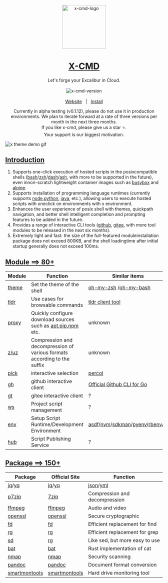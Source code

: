 <p align="center">
    <a target="_blank" href="https://x-cmd.com/">
        <img src="https://user-images.githubusercontent.com/40693636/218274071-92a26d84-0550-4b90-a0ba-7d54118c56e1.png" alt="x-cmd-logo" width="140" hight="140">
    </a>
</p>

<h1 align="center"><a target="_blank" href="https://x-cmd.com/">X-CMD</a></h1>

<p align="center">Let's forge your Excalibur in Cloud.</p>

<p align="center">
  <a target="_blank" href="https://x-cmd.com/">
    <img style="display:inline-block;margin:0.2em;" alt="x-cmd-version" src="https://img.shields.io/github/v/tag/x-cmd/x-cmd?label=alpha&labelColor=107fbc">
  </a>
</p>

<p align="center">
  <a target="_blank" href="https://x-cmd.com/">Website</a>
  &nbsp; | &nbsp;
  <a href="https://x-cmd.com/">Install</a>
</p>

<p align="center">
Currently in alpha testing (v0.1.12), please do not use it in production environments. We plan to iterate forward at a rate of three versions per month in the next three months.
<br>
If you like x-cmd, please give us a star ⭐.
<br>
Your support is our biggest motivation.
</p>

![x theme demo gif](https://user-images.githubusercontent.com/112856271/275797515-4c9d6fb5-1435-428d-a919-17bd9417ce3a.gif)


## [Introduction](https://x-cmd.com)

1. Supports one-click execution of hosted scripts in the posixcompatible shells ([bash](http://tiswww.case.edu/php/chet/bashbashtop.html)/[zsh](https://www.zsh.org/)/[dash](https://manpagesdebian.org/bullseye/dash/dash.1.en.html)/[ash](https://github.comash-shell/ash), with more to be supported in the future), even innon-scratch lightweight container images such as [busybox](https:/busybox.net/) and [alpine](https://www.alpinelinux.org/).
2. Supports installation of programming language runtimes (currently supports [node](https://nodejs.org/en/),[python](https://www.python.org/), [java](https://www.java.comen/), etc.), allowing users to execute hosted scripts with oneclick on environments with x environment.
3. Enhances the user experience of posix shell with themes, quickpath navigation, and better shell intelligent completion and prompting features to be added in the future.
4. Provides a range of interactive CLI tools ([github](https:/github.com/), [gitee](https://gitee.com/), with more tool modules to be released in the next six months).
5. Extremely light and fast: the size of the full-featured moduleinstallation package does not exceed 800KB, and the shell loadingtime after initial startup generally does not exceed 100ms.

## [Module ==> **80+**](https://x-cmd.com/mod/)

| Module | Function | Similar items |
| --- | --- | --- |
| [theme](https://x-cmd.com/mod/theme) | Set the theme of the shell  | [oh-my-zsh](https://ohmyz.sh/) /[oh-my-bash](https://ohmybash.nntoan.com/) |
| [tldr](https://x-cmd.com/mod/tldr) | Use cases for browsable commands  | [tldr client tool](https://github.com/tldr-pages/tldr) |
| [proxy](https://x-cmd.com/mod/proxy) |Quickly configure download sources such as [apt](https://pkgs.org/download/apt),[pip](https://pypi.org/project/pip/),[npm](https://www.npmjs.com/) etc. | unknown |
| [z/uz](https://x-cmd.com/mod/zuz) | Compression and decompression of various formats according to the suffix  | unknown |
| [pick](https://x-cmd.com/mod/pick) | interactive selection | [percol](https://github.com/mooz/percol) |
| [gh](https://x-cmd.com/mod/gh) | github interactive client  | [Official Github CLI for Go](https://cli.github.com/) |
| [gt](https://x-cmd.com/mod/gt) | gitee interactive client | ? |
| [ws](https://x-cmd.com/mod/ws) | Project script management | ? |
| [env](https://x-cmd.com/mod/env) | Setup Script Runtime/Development Environment  | [asdf](https://asdf-vm.com/)/[nvm](https://github.com/nvm-sh/nvm)/[sdkman](https://sdkman.io/)/[pyenv](https://github.com/pyenv/pyenv)/[rbenv](https://github.com/rbenv/rbenv)/... |
| [hub](https://x-cmd.com/mod/hub) | Script Publishing Service | ? |

## [Package ==> **150+**](https://x-cmd.com/pkg/)

| Package | Official Site | Function |
| -- | -- | -- |
| [jq](https://x-cmd.com/pkg/jq)/[yq](https://x-cmd.com/pkg/yq) | [jq](https://stedolan.github.io/jq/)/[yq](https://github.com/mikefarah/yq) | [json](https://www.json.org/json-en.html)/[yml](https://yaml.org/) |
| [p7zip](https://x-cmd.com/pkg/7za) | [7zip](https://www.7-zip.org) | Compression and decompression |
| [ffmpeg](https://x-cmd.com/pkg/ffmpeg) | [ffmpeg](https://ffmpeg.org/) | Audio and video  |
| [openssl](https://x-cmd.com/pkg/openssl) | [openssl](https://www.openssl.org/) | Secure cryptographic |
| [fd](https://x-cmd.com/pkg/fd) | [fd](https://github.com/sharkdp/fd) | Efficient replacement for find|
| [rg](https://x-cmd.com/pkg/rg) | [rg](https://github.com/BurntSushi/ripgrep) | Efficient replacement for grep|
| [sd](https://x-cmd.com/pkg/sd) | [rg](https://github.com/BurntSushi/ripgrep) | Like sed, but more easy to use |
| [bat](https://x-cmd.com/pkg/bat) | [bat](https://github.com/sharkdp/bat) |Rust implementation of cat|
| [nmap](https://x-cmd.com/pkg/nmap) | [nmap](https://nmap.org/) | Security scanning |
| [pandoc](https://x-cmd.com/pkg/pandoc) | [pandoc](https://pandoc.org/) | Document format conversion |
| [smartmontools](https://x-cmd.com/pkg/smartctl) | [smartmontools](https://www.smartmontools.org/) | Hard drive monitoring tool   |
